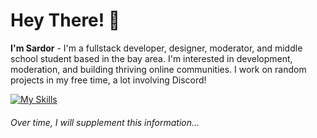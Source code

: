 # Hey There! 👋
**I'm Sardor** - I'm a fullstack developer, designer, moderator, and middle school student based in the bay area. I'm interested in development, moderation, and building thriving online communities. I work on random projects in my free time, a lot involving Discord!

[![My Skills](https://skillicons.dev/icons?i=js,vue,html,css,python,django,postgres,nodejs,docker,nginx,gulp)](https://skillicons.dev)

###### Over time, I will supplement this information...

<!-- dark -->

[Sardor]:https://github.com/sardor-wd
